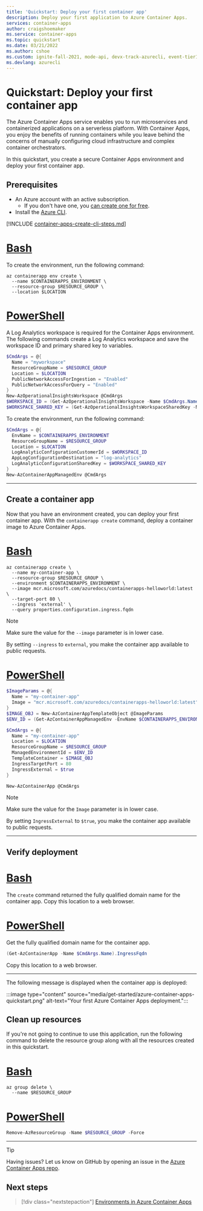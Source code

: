 ```yaml
---
title: 'Quickstart: Deploy your first container app'
description: Deploy your first application to Azure Container Apps.
services: container-apps
author: craigshoemaker
ms.service: container-apps
ms.topic: quickstart
ms.date: 03/21/2022
ms.author: cshoe
ms.custom: ignite-fall-2021, mode-api, devx-track-azurecli, event-tier1-build-2022
ms.devlang: azurecli
---
```


# Quickstart: Deploy your first container app

The Azure Container Apps service enables you to run microservices and containerized applications on a serverless platform. With Container Apps, you enjoy the benefits of running containers while you leave behind the concerns of manually configuring cloud infrastructure and complex container orchestrators.

In this quickstart, you create a secure Container Apps environment and deploy your first container app.

## Prerequisites

- An Azure account with an active subscription.
  - If you don't have one, you [can create one for free](https://azure.microsoft.com/free/).
- Install the [Azure CLI](/cli/azure/install-azure-cli).

[!INCLUDE [container-apps-create-cli-steps.md](../../includes/container-apps-create-cli-steps.md)]

# [Bash](#tab/bash)

To create the environment, run the following command:

```azurecli
az containerapp env create \
  --name $CONTAINERAPPS_ENVIRONMENT \
  --resource-group $RESOURCE_GROUP \
  --location $LOCATION
```

# [PowerShell](#tab/powershell)

A Log Analytics workspace is required for the Container Apps environment.  The following commands create a Log Analytics workspace and save the workspace ID and primary shared key to  variables.

```powershell
$CmdArgs = @{
  Name = "myworkspace"
  ResourceGroupName = $RESOURCE_GROUP
  Location = $LOCATION
  PublicNetworkAccessForIngestion = "Enabled"
  PublicNetworkAccessForQuery = "Enabled"
}
New-AzOperationalInsightsWorkspace @CmdArgs
$WORKSPACE_ID = (Get-AzOperationalInsightsWorkspace -Name $CmdArgs.Name  -ResourceGroupName $RESOURCE_GROUP).CustomerId
$WORKSPACE_SHARED_KEY = (Get-AzOperationalInsightsWorkspaceSharedKey -Name $CmdArgs.Name  -ResourceGroupName $RESOURCE_GROUP).PrimarySharedKey
```

To create the environment, run the following command:

```powershell
$CmdArgs = @{
  EnvName = $CONTAINERAPPS_ENVIRONMENT
  ResourceGroupName = $RESOURCE_GROUP
  Location = $LOCATION
  LogAnalyticConfigurationCustomerId = $WORKSPACE_ID
  AppLogConfigurationDestination = "log-analytics"
  LogAnalyticConfigurationSharedKey = $WORKSPACE_SHARED_KEY
}
New-AzContainerAppManagedEnv @CmdArgs 
```

---

## Create a container app

Now that you have an environment created, you can deploy your first container app. With the `containerapp create` command, deploy a container image to Azure Container Apps.

# [Bash](#tab/bash)

```azurecli
az containerapp create \
  --name my-container-app \
  --resource-group $RESOURCE_GROUP \
  --environment $CONTAINERAPPS_ENVIRONMENT \
  --image mcr.microsoft.com/azuredocs/containerapps-helloworld:latest \
  --target-port 80 \
  --ingress 'external' \
  --query properties.configuration.ingress.fqdn
```

> [!NOTE]
> Make sure the value for the `--image` parameter is in lower case.

By setting `--ingress` to `external`, you make the container app available to public requests.

# [PowerShell](#tab/powershell)

```powershell
$ImageParams = @{
  Name = "my-container-app"
  Image = "mcr.microsoft.com/azuredocs/containerapps-helloworld:latest"
}
$IMAGE_OBJ = New-AzContainerAppTemplateObject @ImageParams
$ENV_ID = (Get-AzContainerAppManagedEnv -EnvName $CONTAINERAPPS_ENVIRONMENT -ResourceGroupName $RESOURCE_GROUP).Id

$CmdArgs = @{
  Name = "my-container-app"
  Location = $LOCATION
  ResourceGroupName = $RESOURCE_GROUP
  ManagedEnvironmentId = $ENV_ID
  TemplateContainer = $IMAGE_OBJ
  IngressTargetPort = 80
  IngressExternal = $true
}

New-AzContainerApp @CmdArgs
```

> [!NOTE]
> Make sure the value for the `Image` parameter is in lower case.

By setting `IngressExternal` to `$true`, you make the container app available to public requests.

---

## Verify deployment

# [Bash](#tab/bash)

The `create` command returned the fully qualified domain name for the container app. Copy this location to a web browser.

# [PowerShell](#tab/powershell)

Get the fully qualified domain name for the container app.

```powershell
(Get-AzContainerApp -Name $CmdArgs.Name).IngressFqdn
```

Copy this location to a web browser.

---

 The following message is displayed when the container app is deployed:

:::image type="content" source="media/get-started/azure-container-apps-quickstart.png" alt-text="Your first Azure Container Apps deployment.":::

## Clean up resources

If you're not going to continue to use this application, run the following command to delete the resource group along with all the resources created in this quickstart.

# [Bash](#tab/bash)

```azurecli
az group delete \
  --name $RESOURCE_GROUP
```

# [PowerShell](#tab/powershell)

```powershell
Remove-AzResourceGroup -Name $RESOURCE_GROUP -Force
```

---

> [!TIP]
> Having issues? Let us know on GitHub by opening an issue in the [Azure Container Apps repo](https://github.com/microsoft/azure-container-apps).

## Next steps

> [!div class="nextstepaction"]
> [Environments in Azure Container Apps](environment.md)
